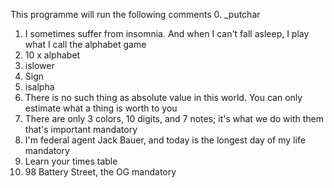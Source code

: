 This programme will run the following comments
0. _putchar
1. I sometimes suffer from insomnia. And when I can't fall asleep, I play what I call the alphabet game
2. 10 x alphabet
3. islower
4. Sign
5. isalpha
6. There is no such thing as absolute value in this world. You can only estimate what a thing is worth to you
7. There are only 3 colors, 10 digits, and 7 notes; it's what we do with them that's important
mandatory
8. I'm federal agent Jack Bauer, and today is the longest day of my life
mandatory
9. Learn your times table
111. 98 Battery Street, the OG
mandatory
